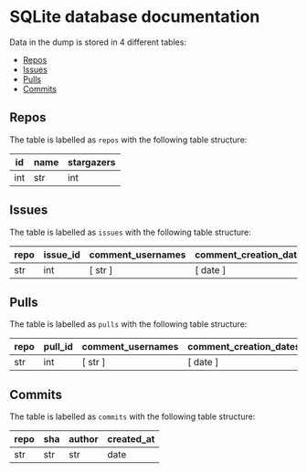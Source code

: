 # SQLite database documentation
Data in the dump is stored in 4 different tables:
- [Repos](#Repos)
- [Issues](#Issues)
- [Pulls](#Pulls)
- [Commits](#Commits)

## Repos
The table is labelled as `repos` with the following table structure:

| id  | name | stargazers |
|-----|------|------------|
| int | str  | int        |


## Issues
The table is labelled as `issues` with the following table structure:

| repo | issue_id  | comment_usernames | comment_creation_dates | assignees | created_at | closed_at |
|------|-----------|-------------------|------------------------|-----------|------------|-----------|
| str  | int       | [ str ]           | [ date ]               | [ str ]   | date       | date      |


## Pulls
The table is labelled as `pulls` with the following table structure:

| repo | pull_id  | comment_usernames | comment_creation_dates | commit_shas | created_at | created_by | merged_at | merged_by |
|------|----------|-------------------|------------------------|-------------|------------|------------|-----------|-----------|
| str  | int      | [ str ]           | [ date ]               | [ str ]     | date       | str        | date      | str       |


## Commits
The table is labelled as `commits` with the following table structure:

| repo | sha | author | created_at |
|------|-----|--------|------------|
| str  | str | str    | date       |

